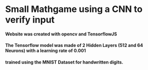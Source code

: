 # Small Mathgame using a CNN to verify input

#### Website was created with opencv and TensorflowJS

#### The Tensorflow model was made of 2 Hidden Layers (512 and 64 Neurons) with a learning rate of 0.001

#### trained using the MNIST Dataset for handwritten digits.
